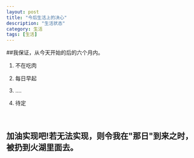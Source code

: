 ```yaml
---
layout: post
title: "今后生活上的决心"
description: "生活状态"
category: 生活
tags: [生活]
---
```


##我保证，从今天开始的后的六个月内。<br/>
1. 不在吃肉

2. 每日早起

3. ....

4. 待定

<br/>


加油实现吧!若无法实现，则令我在"那日"到来之时，被扔到火湖里面去。
-----

